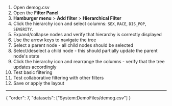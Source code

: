 1. Open demog.csv
1. Open the **Filter Panel** 
1. **Hamburger menu** > **Add filter** > **Hierarchical Filter**    
4. Click the hierarchy icon and select columns: `SEX`, `RACE`, `DIS_POP`, `SEVERITY`.
5. Expand/collapse nodes and verify that hierarchy is correctly displayed 
6. Use the arrow keys to navigate the tree
7. Select a parent node - all child nodes should be selected
8. Select/deselect a child node - this should partially update the parent node's state
9. Click the hierarchy icon and rearrange the columns - verify that the tree updates accordingly
10. Test basic filtering
11. Test collaborative filtering with other filters
12. Save or apply the layout

---
{
"order": 7,
"datasets": ["System:DemoFiles/demog.csv"]
}
